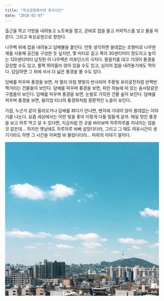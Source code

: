 ```yaml
---
title: "옥상공원에서의 휴식시간"
date: "2018-02-07"
---
```


출근을 하고 가방을 내려놓고 노트북을 열고, 곧바로 컵을 들고 커피믹스를 넣고 물을 따른다. 그리고 옥상공원으로 향한다.

나무벽 위에 컵을 내려놓고 담배불을 붙인다. 언뜻 생각하면 쓸데없는 조형미로 나무판재를 사용해 공간을 구성한 듯 싶지만, 몇 미터로 길고 폭이 30센티미터 정도이고 높이는 120센티미터 남짓한 이 나무벽은 어포던스의 극치다. 팔꿈치를 대고 기대어 풍경을 감상할 수도 있고, 풀쩍 뛰어올라 앉아 있을 수도 있고, 심지어 컵을 내려놓기에도 딱이다. 답답하면 그 위에 서서 더 넓은 풍경을 볼 수도 있다.

담배를 피우며 풍경을 보면, 저 멀리 아침 햇빛이 반사되어 주황빛 유리궁전처럼 반짝반짝거리는 건물들이 보인다. 담배를 피우며 풍경을 보면, 파란 하늘에 떠 있는 솜사탕같은 구름들이 보인다. 담배를 피우며 풍경을 보면, 눈발로 가득한 건물 숲이 보인다. 담배를 피우며 풍경을 보면, 윌리엄 터너의 풍경화처럼 몽환적인 노을이 보인다.

가끔, 누군가 같이 올라오거나 담배를 펴다가 만나면, 벤치에 기대어 앉아 쓸데없는 이야기를 나눈다. 요즘 세상에서는 어떤 빛을 좇아 이렇게 다들 힘들게 살까. 매일 멋진 풍경을 보고 하루 먹고 살 수 있다면, 지금처럼 먼 곳을 바라보며 하루하루를 지내지는 않을 것 같은데... 하지만 옛날에도 하루하루 바삐 살았다더라, 그리고 그 때도 여유시간이 생기기라도 하면 그 시간을 어찌할 바 몰랐다더라... 따위의 이야기 말이다.

![](/photo/memory/2018-02-07-옥상공원에서의_휴식시간.jpg)